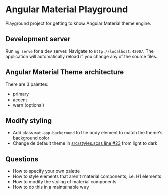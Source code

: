 # Angular Material Playground
Playground project for getting to know Angular Material theme engine.

## Development server
Run `ng serve` for a dev server. Navigate to `http://localhost:4200/`. The application will automatically reload if you change any of the source files.

## Angular Material Theme architecture
There are 3 palettes:
- primary
- accent
- warn (optional)

## Modify styling
- Add class `mat-app-background` to the body element to match the theme's background color
- Change de default theme in [src/styles.scss line #23](src/styles.scss) from light to dark

## Questions
- How to specify your own palette
- How to style elements that aren't material components; i.e. H1 elements
- How to modify the styling of material components
- How to do this in a maintainable way
